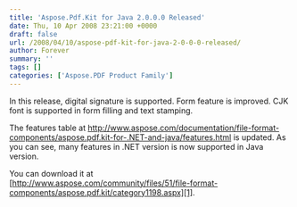 ```yaml
---
title: 'Aspose.Pdf.Kit for Java 2.0.0.0 Released'
date: Thu, 10 Apr 2008 23:21:00 +0000
draft: false
url: /2008/04/10/aspose-pdf-kit-for-java-2-0-0-0-released/
author: Forever
summary: ''
tags: []
categories: ['Aspose.PDF Product Family']
---
```


In this release, digital signature is supported. Form feature is improved. CJK font is supported in form filling and text stamping.  
  
The features table at http://www.aspose.com/documentation/file-format-components/aspose.pdf.kit-for-.NET-and-java/features.html is updated. As you can see, many features in .NET version is now supported in Java version.  
  
You can download it at  
[http://www.aspose.com/community/files/51/file-format-components/aspose.pdf.kit/category1198.aspx][1].




[1]: http://www.aspose.com/community/files/51/file-format-components/aspose.pdf.kit/category1198.aspx




